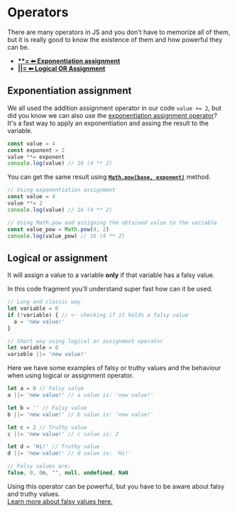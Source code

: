 # Operators

There are many operators in JS and you don't have to memorize all of them, but it is really good to know the existence of them and how powerful they can be.  

- [**\*\*=  ⬅ Exponentiation assignment**](#exponentiation-assignment)
- [**||=  ⬅ Logical OR Assignment**](#logical-or-assignment)


## Exponentiation assignment
We all used the addition assignment operator in our code `value += 2`, but did you know we can also use the [exponentiation assignment operator](https://developer.mozilla.org/en-US/docs/Web/JavaScript/Reference/Operators/Exponentiation_assignment)?   
It's a fast way to apply an exponentiation and assing the result to the variable.    
```js
const value = 4
const exponent = 2
value **= exponent
console.log(value) // 16 (4 ** 2) 
```

You can get the same result using [**`Math.pow(base, exponent)`**](https://developer.mozilla.org/en-US/docs/Web/JavaScript/Reference/Global_Objects/Math/pow) method.
```js
// Using exponentiation assignment
const value = 4
value **= 2
console.log(value) // 16 (4 ** 2) 

// Using Math.pow and assigning the obtained value to the variable
const value_pow = Math.pow(4, 2)
console.log(value_pow) // 16 (4 ** 2) 
```

## Logical or assignment
It will assign a value to a variable **only** if that variable has a falsy value.  

In this code fragment you'll understand super fast how can it be used.
```js
// Long and classic way
let variable = 0
if (!variable) { // <- checking if it holds a falsy value
  a = 'new value!'
}

// Short way using logical or assignment operator
let variable = 0
varieble ||= 'new value!'
```

Here we have some examples of falsy or truthy values and the behaviour when using logical or assignment operator.
```js
let a = 0 // Falsy value
a ||= 'new value!' // a value is: 'new value!'

let b = '' // Falsy value
b ||= 'new value!' // b value is: 'new value!'

let c = 2 // Truthy value
c ||= 'new value!' // c value is: 2

let d = 'Hi!' // Truthy value
d ||= 'new value!' // d value is: 'Hi!'

// Falsy values are:
false, 0, 0n, "", null, undefined, NaN
```
Using this operator can be powerful, but you have to be aware about falsy and truthy values.  
[Learn more about falsy values here.](https://www.freecodecamp.org/news/falsy-values-in-javascript/)